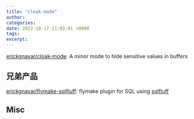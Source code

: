 ```yaml
---
title: "cloak-mode"
author: 
categories: 
date: 2022-10-17 21:03:01 +0800
tags: 
excerpt: 
---
```





[erickgnavar/cloak-mode](https://github.com/erickgnavar/cloak-mode): A minor mode to hide sensitive values in buffers



## 兄弟产品

[erickgnavar/flymake-sqlfluff](https://github.com/erickgnavar/flymake-sqlfluff): flymake plugin for SQL using [sqlfluff](https://www.sqlfluff.com/)

## Misc



